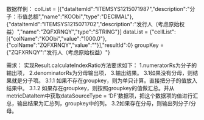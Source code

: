 数据样例：
colList = 
[{"dataItemId":"ITEMSYS1215071987","description":"分子：市值总额","name":"KOObi","type":"DECIMAL"},{"dataItemId":"ITEMSYS1215071702","description":"发行人（考虑原始权益）","name":"ZQFXRNQY","type":"STRING"}]
dataList = 
{"cellList":[{"colName":"KOObi","value":"1000.0"},{"colName":"ZQFXRNQY","value":""}],"resultId":0}
groupKey =
{"ZQFXRNQY":"发行人（考虑原始权益）"}

需求：
实现Result.calculateIndexRatio方法要求如下：
1.numeratorRs为分子的输出项，
2.denominatorRs为分母输出项，
3.输出结果。
    3.1如果没有分母，则结果就是分子项。
        3.1.1 如果不存在groupkey，则为单只计算。直接把分子的值放入结果中。
        3.1.2 如果存在groupkey，则按照groupkey的值做汇总。并从metricDataItem中获取dataSourceType = ‘DF’数据项，把这个数据项的值进行汇总，输出结果为汇总列，groupkey中的列。
    3.2如果存在分母，则输出列分子/分母。